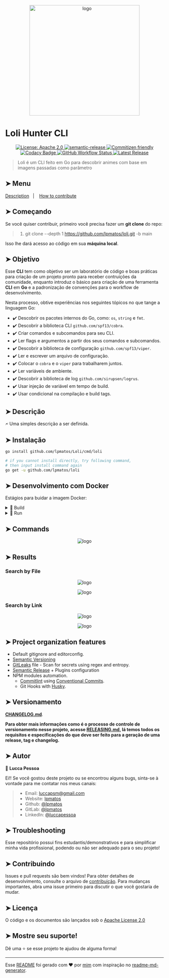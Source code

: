 <p align="center">
  <img alt="logo" src="https://i.pinimg.com/280x280_RS/d0/13/35/d01335f147c586e56829415e611f0ae7.jpg" width="350px" float="center"/>
</p>

# Loli Hunter CLI

<p align="center">
  <a href="https://spdx.org/licenses/Apache-2.0.html" target="_blank">
    <img alt="License: Apache 2.0" src="https://img.shields.io/badge/License-Apache 2.0-yellow.svg" />
  </a>
  <a href="https://github.com/semantic-release/semantic-release">
    <img alt="semantic-release" src="https://img.shields.io/badge/%20%20%F0%9F%93%A6%F0%9F%9A%80-semantic--release-e10079.svg">
  </a>
  <a href="http://commitizen.github.io/cz-cli/">
    <img alt="Commitizen friendly" src="https://img.shields.io/badge/commitizen-friendly-brightgreen.svg">
  </a>
  <a href="https://www.codacy.com/gh/lpmatos/loli/dashboard?utm_source=github.com&amp;utm_medium=referral&amp;utm_content=lpmatos/loli&amp;utm_campaign=Badge_Grade">
    <img alt="Codacy Badge" src="https://app.codacy.com/project/badge/Grade/7d69caff8e2646a783681cc765948187">
  </a>
  <a href="https://github.com/lpmatos/loli/actions?query=workflow%3ALinter">
    <img alt="GitHub Workflow Status" src="https://img.shields.io/github/workflow/status/lpmatos/loli/Linter">
  </a>
  <a href="https://github.com/lpmatos/loli/actions">
    <img alt="Latest Release" src="https://img.shields.io/github/v/release/lpmatos/Loli">
  </a>
</p>

>
> Loli é um CLI feito em Go para descobrir animes com base em imagens passadas como parâmetro
>

## ➤ Menu

<p align="left">
  <a href="#-description">Description</a>&nbsp;&nbsp;&nbsp;|&nbsp;&nbsp;&nbsp;
  <a href="#-how-to-contribute">How to contribute</a>
</p>

## ➤ Começando

Se você quiser contribuir, primeiro você precisa fazer um **git clone** do repo:

>
> 1. git clone --depth 1 <https://github.com/lpmatos/loli.git> -b main
>

Isso lhe dará acesso ao código em sua **máquina local**.

## ➤ Objetivo

Esse **CLI** tem como objetivo ser um laboratório de código e boas práticas para criação de um projeto pronto para receber contruições da comunidade, enquanto introduz o básico para criação de uma ferramenta **CLI** em **Go** e a padronização de convenções para o workflow de desenvolvimento.

Nesta processo, obtive experiências nos seguintes tópicos no que tange a linguagem Go:

- ✔️ Descobrir os pacotes internos do Go, como: `os`, `string` e `fmt`.
- ✔️ Descobrir a biblioteca CLI `github.com/spf13/cobra`.
- ✔️ Criar comandos e subcomandos para seu CLI.
- ✔️ Ler flags e argumentos a partir dos seus comandos e subcomandos.
- ✔️ Descobrir a biblioteca de configuração `github.com/spf13/viper`.
- ✔️ Ler e escrever um arquivo de configuração.
- ✔️ Colocar o `cobra` e o `viper` para trabalharem juntos.
- ✔️ Ler variáveis de ambiente.
- ✔️ Descobrir a biblioteca de log `github.com/sirupsen/logrus`.
- ✔️ Usar injeção de variável em tempo de build.
- ✔️ Usar condicional na compilação e build tags.

## ➤ Descrição

🗲 Uma simples descrição a ser definida.

## ➤ Instalação

```bash
go install github.com/lpmatos/Loli/cmd/loli

# if you cannot install directly, try following command,
# then input install command again
go get -u github.com/lpmatos/loli
```

## ➤ Desenvolvimento com Docker


Estágios para buidar a imagem Docker:

<details><summary>🐋 Build</summary>
<p>

Docker commands to build your image:

```bash
docker image build -t <IMAGE_NAME> -f <PATH_DOCKERFILE> <PATH_CONTEXT_DOCKERFILE>
docker image build -t <IMAGE_NAME> . (This context)
```
</p>
</details>

<details><summary>🐋 Run</summary>
<p>

Docker commands to run a container with your image:

* **Linux** running:

```bash
docker container run -d -p <LOCAL_PORT:CONTAINER_PORT> <IMAGE_NAME> <COMMAND>
docker container run -it --rm --name <CONTAINER_NAME> -p <LOCAL_PORT:CONTAINER_PORT> <IMAGE_NAME> <COMMAND>
```

* **Windows** running:

```bash
winpty docker.exe container run -it --rm <IMAGE_NAME> <COMMAND>
```
</p>
</details>

## ➤ Commands

<p align="center">
  <img alt="logo" src="./docs/assets/menu.PNG" float="center"/>
</p>

## ➤ Results

### Search by File

<p align="center">
  <img alt="logo" src="./docs/assets/find_by_file.PNG"/>
</p>

<p align="center">
  <img alt="logo" src="./docs/assets/find_by_file_pretty.PNG"/>
</p>

### Search by Link

<p align="center">
  <img alt="logo" src="./docs/assets/find_by_link.PNG"/>
</p>

<p align="center">
  <img alt="logo" src="./docs/assets/find_by_link_pretty.PNG"/>
</p>

## ➤ Project organization features

- Default gitignore and editorconfig.
- [Semantic Versioning](https://semver.org/)
- [GitLeaks](https://github.com/zricethezav/gitleaks) file - Scan for secrets using regex and entropy.
- [Semantic Release](https://github.com/semantic-release/semantic-release) + Plugins configuration
- NPM modules automation.
  - [Commitlint](https://github.com/conventional-changelog/commitlint) using [Conventional Commits](https://www.conventionalcommits.org/en/v1.0.0/).
  - Git Hooks with [Husky](https://github.com/typicode/husky).

## ➤ Versionamento

[**CHANGELOG.md**](CHANGELOG.md).

**Para obter mais informações como é o processo de controle de versionamento nesse projeto, acesse [RELEASING.md](RELEASING.md), lá temos todos os requisitos e especificações do que deve ser feito para a geração de uma release, tag e changelog.**

## ➤ Autor

👤 **Lucca Pessoa**

Ei!! Se você gostou deste projeto ou se encontrou alguns bugs, sinta-se à vontade para me contatar nos meus canais:

>
> * Email: luccapsm@gmail.com
> * Website: [lpmatos](https://github.com/lpmatos)
> * Github: [@lpmatos](https://github.com/lpmatos)
> * GitLab: [@lpmatos](https://gitlab.com/lpmatos)
> * LinkedIn: [@luccapessoa](https://www.linkedin.com/in/luccapessoa/)
>

## ➤ Troubleshooting

Esse repositório possui fins estudantis/demonstrativos e para simplificar minha vida profissional, podendo ou não ser adequado para o seu projeto!

## ➤ Contribuindo

Issues e pull requests são bem vindos! Para obter detalhes de desenvolvimento, consulte o arquivo de [contribuição](CONTRIBUTING.md). Para mudanças importantes, abra uma issue primeiro para discutir o que você gostaria de mudar.

## ➤ Licença

O código e os documentos são lançados sob o [Apache License 2.0](https://choosealicense.com/licenses/apache-2.0/)

## ➤ Mostre seu suporte!

Dê uma ⭐️ se esse projeto te ajudou de alguma forma!

---

Esse [README](README.md) foi gerado com ❤️ por [mim](https://github.com/lpmatos) com inspiração no [readme-md-generator](https://github.com/kefranabg/readme-md-generator).
